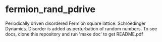 # fermion_rand_pdrive
Periodically driven disordered Fermion square lattice. Schroedinger Dynamics. Disorder is added as perturbation of random numbers.
To see docs, clone this repository and run 'make doc' to get README.pdf
